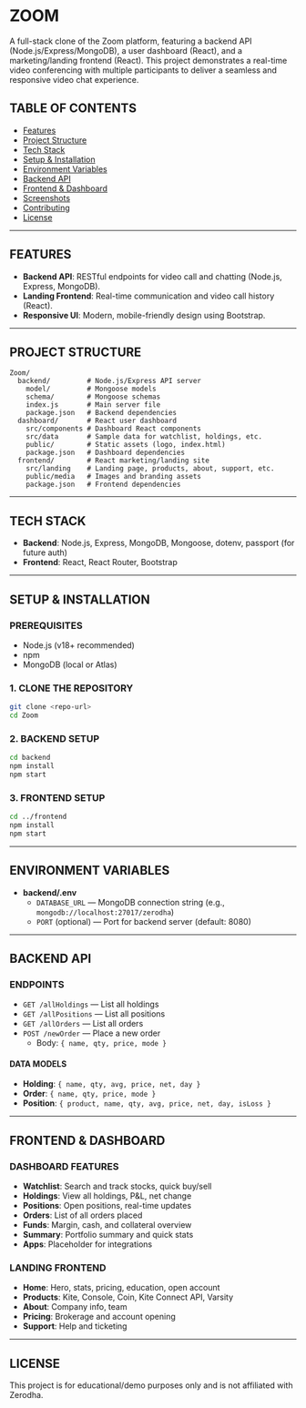 # ZOOM
A full-stack clone of the Zoom platform, featuring a backend API (Node.js/Express/MongoDB), a user dashboard (React), and a marketing/landing frontend (React). This project demonstrates a real-time video conferencing with multiple participants to deliver a seamless and responsive video chat experience.

## TABLE OF CONTENTS
- [Features](#features)
- [Project Structure](#project-structure)
- [Tech Stack](#tech-stack)
- [Setup & Installation](#setup--installation)
- [Environment Variables](#environment-variables)
- [Backend API](#backend-api)
- [Frontend & Dashboard](#frontend--dashboard)
- [Screenshots](#screenshots)
- [Contributing](#contributing)
- [License](#license)

---

## FEATURES
- **Backend API**: RESTful endpoints for video call and chatting (Node.js, Express, MongoDB).
- **Landing Frontend**: Real-time communication and video call history (React).
- **Responsive UI**: Modern, mobile-friendly design using Bootstrap.

---
## PROJECT STRUCTURE
```
Zoom/
  backend/         # Node.js/Express API server
    model/         # Mongoose models
    schema/        # Mongoose schemas
    index.js       # Main server file
    package.json   # Backend dependencies
  dashboard/       # React user dashboard
    src/components # Dashboard React components
    src/data       # Sample data for watchlist, holdings, etc.
    public/        # Static assets (logo, index.html)
    package.json   # Dashboard dependencies
  frontend/        # React marketing/landing site
    src/landing    # Landing page, products, about, support, etc.
    public/media   # Images and branding assets
    package.json   # Frontend dependencies
```

---

## TECH STACK
- **Backend**: Node.js, Express, MongoDB, Mongoose, dotenv, passport (for future auth)
- **Frontend**: React, React Router, Bootstrap

---

## SETUP & INSTALLATION

### PREREQUISITES
- Node.js (v18+ recommended)
- npm
- MongoDB (local or Atlas)

### 1. CLONE THE REPOSITORY
```bash
git clone <repo-url>
cd Zoom
```

### 2. BACKEND SETUP
```bash
cd backend
npm install
npm start
```

### 3. FRONTEND SETUP
```bash
cd ../frontend
npm install
npm start
```

---

## ENVIRONMENT VARIABLES
- **backend/.env**
  - `DATABASE_URL` — MongoDB connection string (e.g., `mongodb://localhost:27017/zerodha`)
  - `PORT` (optional) — Port for backend server (default: 8080)

---

## BACKEND API

### ENDPOINTS
- `GET /allHoldings` — List all holdings
- `GET /allPositions` — List all positions
- `GET /allOrders` — List all orders
- `POST /newOrder` — Place a new order
  - Body: `{ name, qty, price, mode }`

#### DATA MODELS
- **Holding**: `{ name, qty, avg, price, net, day }`
- **Order**: `{ name, qty, price, mode }`
- **Position**: `{ product, name, qty, avg, price, net, day, isLoss }`

---

## FRONTEND & DASHBOARD

### DASHBOARD FEATURES
- **Watchlist**: Search and track stocks, quick buy/sell
- **Holdings**: View all holdings, P&L, net change
- **Positions**: Open positions, real-time updates
- **Orders**: List of all orders placed
- **Funds**: Margin, cash, and collateral overview
- **Summary**: Portfolio summary and quick stats
- **Apps**: Placeholder for integrations

### LANDING FRONTEND
- **Home**: Hero, stats, pricing, education, open account
- **Products**: Kite, Console, Coin, Kite Connect API, Varsity
- **About**: Company info, team
- **Pricing**: Brokerage and account opening
- **Support**: Help and ticketing

---

## LICENSE
This project is for educational/demo purposes only and is not affiliated with Zerodha.
